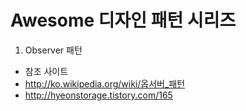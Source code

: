 # Awesome 디자인 패턴 시리즈
 1. Observer 패턴
 
* 참조 사이트
 * http://ko.wikipedia.org/wiki/옵서버_패턴
 * http://hyeonstorage.tistory.com/165